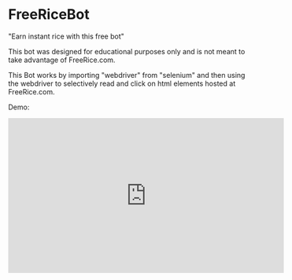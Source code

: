 # FreeRiceBot
"Earn instant rice with this free bot"

This bot was designed for educational purposes only and is not meant to take advantage of FreeRice.com.

This Bot works by importing "webdriver" from "selenium" and then using the webdriver to selectively read and click on html elements hosted at FreeRice.com.

Demo:
<iframe width="560" height="315" src="https://www.youtube.com/embed/vGKoMJvrJ54" frameborder="0" allow="accelerometer; autoplay; clipboard-write; encrypted-media; gyroscope; picture-in-picture" allowfullscreen></iframe>
